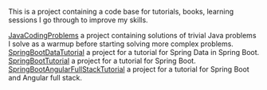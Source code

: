 This is a project containing a code base for tutorials, books, learning sessions I go through to improve my skills.

[JavaCodingProblems](JavaCodingProblems/README.MD) a project containing solutions of trivial Java problems I solve as
a warmup before starting solving more complex problems.
[SpringBootDataTutorial](SpringBootDataTutorial/README.MD) a project for a tutorial for Spring Data in Spring Boot.
[SpringBootTutorial](SpringBootTutorial/README.MD) a project for a tutorial for Spring Boot.
[SpringBootAngularFullStackTutorial](SpringBootAngularFullStackTutorial/README.MD) a project for a tutorial for Spring Boot and Angular full stack.
